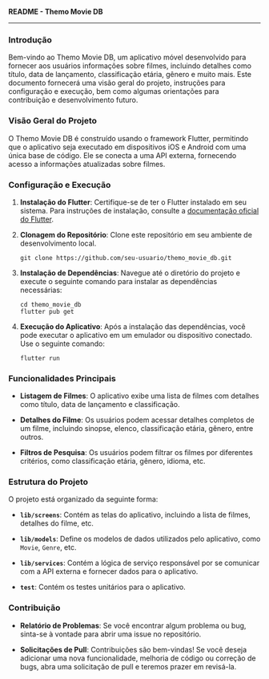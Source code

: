 **README - Themo Movie DB**

---

### Introdução

Bem-vindo ao Themo Movie DB, um aplicativo móvel desenvolvido para fornecer aos usuários informações sobre filmes, incluindo detalhes como título, data de lançamento, classificação etária, gênero e muito mais. Este documento fornecerá uma visão geral do projeto, instruções para configuração e execução, bem como algumas orientações para contribuição e desenvolvimento futuro.

### Visão Geral do Projeto

O Themo Movie DB é construído usando o framework Flutter, permitindo que o aplicativo seja executado em dispositivos iOS e Android com uma única base de código. Ele se conecta a uma API externa, fornecendo acesso a informações atualizadas sobre filmes.

### Configuração e Execução

1. **Instalação do Flutter**: Certifique-se de ter o Flutter instalado em seu sistema. Para instruções de instalação, consulte a [documentação oficial do Flutter](https://flutter.dev/docs/get-started/install).
   
2. **Clonagem do Repositório**: Clone este repositório em seu ambiente de desenvolvimento local.

   ```
   git clone https://github.com/seu-usuario/themo_movie_db.git
   ```

3. **Instalação de Dependências**: Navegue até o diretório do projeto e execute o seguinte comando para instalar as dependências necessárias:

   ```
   cd themo_movie_db
   flutter pub get
   ```

4. **Execução do Aplicativo**: Após a instalação das dependências, você pode executar o aplicativo em um emulador ou dispositivo conectado. Use o seguinte comando:

   ```
   flutter run
   ```

### Funcionalidades Principais

- **Listagem de Filmes**: O aplicativo exibe uma lista de filmes com detalhes como título, data de lançamento e classificação.
  
- **Detalhes do Filme**: Os usuários podem acessar detalhes completos de um filme, incluindo sinopse, elenco, classificação etária, gênero, entre outros.

- **Filtros de Pesquisa**: Os usuários podem filtrar os filmes por diferentes critérios, como classificação etária, gênero, idioma, etc.

### Estrutura do Projeto

O projeto está organizado da seguinte forma:

- **`lib/screens`**: Contém as telas do aplicativo, incluindo a lista de filmes, detalhes do filme, etc.
  
- **`lib/models`**: Define os modelos de dados utilizados pelo aplicativo, como `Movie`, `Genre`, etc.
  
- **`lib/services`**: Contém a lógica de serviço responsável por se comunicar com a API externa e fornecer dados para o aplicativo.

- **`test`**: Contém os testes unitários para o aplicativo.

### Contribuição

- **Relatório de Problemas**: Se você encontrar algum problema ou bug, sinta-se à vontade para abrir uma issue no repositório.

- **Solicitações de Pull**: Contribuições são bem-vindas! Se você deseja adicionar uma nova funcionalidade, melhoria de código ou correção de bugs, abra uma solicitação de pull e teremos prazer em revisá-la.
 
